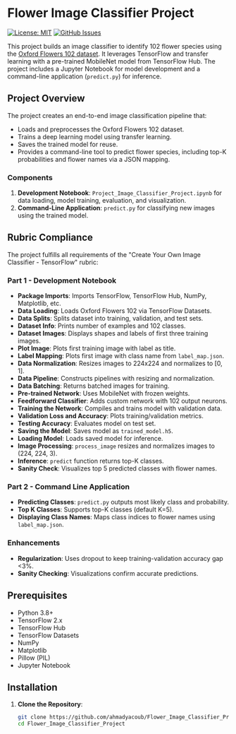 # Flower Image Classifier Project

[![License: MIT](https://img.shields.io/badge/License-MIT-yellow.svg)](https://opensource.org/licenses/MIT)
[![GitHub Issues](https://img.shields.io/github/issues/ahmadyacoub/Flower_Image_Classifier_Project)](https://github.com/ahmadyacoub/Flower_Image_Classifier_Project/issues)

This project builds an image classifier to identify 102 flower species using the [Oxford Flowers 102 dataset](https://www.tensorflow.org/datasets/catalog/oxford_flowers102). It leverages TensorFlow and transfer learning with a pre-trained MobileNet model from TensorFlow Hub. The project includes a Jupyter Notebook for model development and a command-line application (`predict.py`) for inference.

## Project Overview

The project creates an end-to-end image classification pipeline that:
- Loads and preprocesses the Oxford Flowers 102 dataset.
- Trains a deep learning model using transfer learning.
- Saves the trained model for reuse.
- Provides a command-line tool to predict flower species, including top-K probabilities and flower names via a JSON mapping.

### Components
1. **Development Notebook**: `Project_Image_Classifier_Project.ipynb` for data loading, model training, evaluation, and visualization.
2. **Command-Line Application**: `predict.py` for classifying new images using the trained model.

## Rubric Compliance

The project fulfills all requirements of the "Create Your Own Image Classifier - TensorFlow" rubric:

### Part 1 - Development Notebook
- **Package Imports**: Imports TensorFlow, TensorFlow Hub, NumPy, Matplotlib, etc.
- **Data Loading**: Loads Oxford Flowers 102 via TensorFlow Datasets.
- **Data Splits**: Splits dataset into training, validation, and test sets.
- **Dataset Info**: Prints number of examples and 102 classes.
- **Dataset Images**: Displays shapes and labels of first three training images.
- **Plot Image**: Plots first training image with label as title.
- **Label Mapping**: Plots first image with class name from `label_map.json`.
- **Data Normalization**: Resizes images to 224x224 and normalizes to [0, 1].
- **Data Pipeline**: Constructs pipelines with resizing and normalization.
- **Data Batching**: Returns batched images for training.
- **Pre-trained Network**: Uses MobileNet with frozen weights.
- **Feedforward Classifier**: Adds custom network with 102 output neurons.
- **Training the Network**: Compiles and trains model with validation data.
- **Validation Loss and Accuracy**: Plots training/validation metrics.
- **Testing Accuracy**: Evaluates model on test set.
- **Saving the Model**: Saves model as `trained_model.h5`.
- **Loading Model**: Loads saved model for inference.
- **Image Processing**: `process_image` resizes and normalizes images to (224, 224, 3).
- **Inference**: `predict` function returns top-K classes.
- **Sanity Check**: Visualizes top 5 predicted classes with flower names.

### Part 2 - Command Line Application
- **Predicting Classes**: `predict.py` outputs most likely class and probability.
- **Top K Classes**: Supports top-K classes (default K=5).
- **Displaying Class Names**: Maps class indices to flower names using `label_map.json`.

### Enhancements
- **Regularization**: Uses dropout to keep training-validation accuracy gap <3%.
- **Sanity Checking**: Visualizations confirm accurate predictions.

## Prerequisites

- Python 3.8+
- TensorFlow 2.x
- TensorFlow Hub
- TensorFlow Datasets
- NumPy
- Matplotlib
- Pillow (PIL)
- Jupyter Notebook

## Installation

1. **Clone the Repository**:
   ```bash
   git clone https://github.com/ahmadyacoub/Flower_Image_Classifier_Project.git
   cd Flower_Image_Classifier_Project
